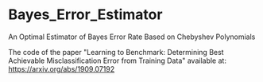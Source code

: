 # Bayes_Error_Estimator
An Optimal Estimator of Bayes Error Rate Based on Chebyshev Polynomials

The code of the paper "Learning to Benchmark: Determining Best Achievable Misclassification Error from Training Data" available at:
https://arxiv.org/abs/1909.07192
